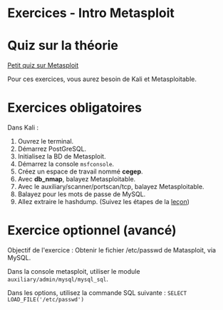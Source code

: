 # Exercices - Intro Metasploit


# Quiz sur la théorie   

[Petit quiz sur Metasploit](https://forms.office.com/r/Qkan3UqXan)  


Pour ces exercices, vous aurez besoin de Kali et Metasploitable.

# Exercices obligatoires  

Dans Kali :
1. Ouvrez le terminal.  
2. Démarrez PostGreSQL.  
3. Initialisez la BD de Metasploit.  
4. Démarrez la console `msfconsole`.  
3. Créez un espace de travail nommé **cegep**.  
4. Avec **db_nmap**, balayez Metasploitable.  
5. Avec le auxiliary/scanner/portscan/tcp, balayez Metasploitable.   
6. Balayez pour les mots de passe de MySQL.   
7. Allez extraire le hashdump. (Suivez les étapes de la [leçon](../lecons/Intro_Metasploit.md))  

# Exercice optionnel (avancé)

Objectif de l'exercice : Obtenir le fichier /etc/passwd de Matasploit, via MySQL.  

Dans la console metasploit, utiliser le module `auxiliary/admin/mysql/mysql_sql`. 

Dans les options, utilisez la commande SQL suivante : `SELECT LOAD_FILE('/etc/passwd')`  


